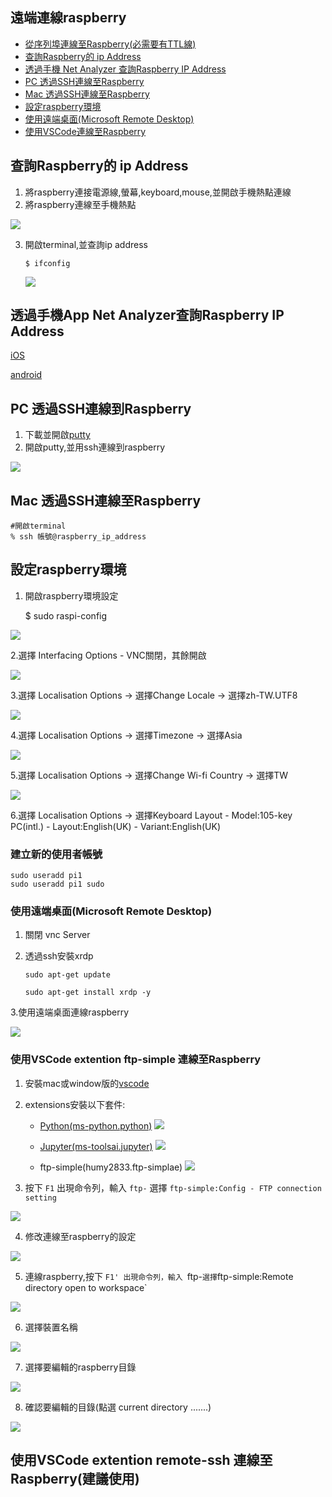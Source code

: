 ## 遠端連線raspberry

- [從序列埠連線至Raspberry(必需要有TTL線)](https://www.raspberrypi.com.tw/tag/usb-to-ttl/)  
- [查詢Raspberry的 ip Address](#find_ip_address)  
- [透過手機 Net Analyzer 查詢Raspberry IP Address](#mobileApp)
- [PC 透過SSH連線至Raspberry](#sshToRaspberryOnPC)  
- [Mac 透過SSH連線至Raspberry](#sshToRaspberryOnMac) 
- [設定raspberry環境](#set_up_raspberry)
- [使用遠端桌面(Microsoft Remote Desktop)](#Microsoft_Remote_Desktop)
- [使用VSCode連線至Raspberry](#vscode)

<a name="find_ip_address"></a>
## 查詢Raspberry的 ip Address
1. 將raspberry連接電源線,螢幕,keyboard,mouse,並開啟手機熱點連線
2. 將raspberry連線至手機熱點

![](./images/pic10.png)

3. 開啟terminal,並查詢ip address

	`$ ifconfig`
	
	![](./images/pic12.png)
	
<a name="mobileApp"></a>
## 透過手機App Net Analyzer查詢Raspberry IP Address

[iOS](https://apps.apple.com/na/app/network-analyzer/id562315041)

[android](https://play.google.com/store/apps/details?id=net.techet.netanalyzerlite.an&hl=zh_TW&gl=US)

<a name="sshToRaspberryOnPC"></a>
## PC 透過SSH連線到Raspberry
1. 下載並開啟[putty](https://www.chiark.greenend.org.uk/~sgtatham/putty/latest.html)
2. 開啟putty,並用ssh連線到raspberry

![](./images/putty-linux.png)

<a name="mobileApp"></a>

## Mac 透過SSH連線至Raspberry

```
#開啟terminal
% ssh 帳號@raspberry_ip_address
```


<a name="set_up_raspberry"></a>
## 設定raspberry環境
1. 開啟raspberry環境設定

	$ sudo raspi-config

![](./images/pic4.png)

2.選擇 Interfacing Options
	- VNC關閉，其餘開啟

![](./images/pic5.png)

3.選擇 Localisation Options -> 選擇Change Locale -> 選擇zh-TW.UTF8

![](./images/pic6.png)

4.選擇 Localisation Options -> 選擇Timezone -> 選擇Asia 

![](./images/pic7.png) 

5.選擇 Localisation Options -> 選擇Change Wi-fi Country -> 選擇TW

![](./images/pic8.png)

6.選擇 Localisation Options -> 選擇Keyboard Layout
	- Model:105-key PC(intl.)
	- Layout:English(UK)
	- Variant:English(UK) 

<a name="Microsoft_Remote_Desktop"></a>
### 建立新的使用者帳號

```
sudo useradd pi1
sudo useradd pi1 sudo
```

### 使用遠端桌面(Microsoft Remote Desktop)
1. 關閉 vnc Server
2. 透過ssh安裝xrdp

	`sudo apt-get update`
	
	`sudo apt-get install xrdp -y`

3.使用遠端桌面連線raspberry

![](./images/pic9.png)

<a name="vscode"></a>

### 使用VSCode extention ftp-simple 連線至Raspberry

1. 安裝mac或window版的[vscode](https://code.visualstudio.com)

2. extensions安裝以下套件:

	- [Python(ms-python.python)](https://marketplace.visualstudio.com/items?itemName=ms-python.python)
![](./images/pic13.png)

	- [Jupyter(ms-toolsai.jupyter)](https://marketplace.visualstudio.com/items?itemName=ms-toolsai.jupyter)
![](./images/pic14.png)

	- ftp-simple(humy2833.ftp-simplae)
![](./images/pic15.png)

3. 按下 `F1` 出現命令列，輸入 `ftp-` 選擇 `ftp-simple:Config - FTP connection setting`

![](./images/pic16.png)

4. 修改連線至raspberry的設定

![](./images/pic17.png)

5. 連線raspberry,按下 `F1' 出現命令列，輸入 `ftp-` 選擇 `ftp-simple:Remote directory open to workspace`

![](./images/pic18.png)

6. 選擇裝置名稱

![](./images/pic19.png)

7. 選擇要編輯的raspberry目錄

![](./images/pic20.png)

8. 確認要編輯的目錄(點選 current directory .......)
 
 ![](./images/pic21.png)
 
 ## 使用VSCode extention remote-ssh 連線至Raspberry(建議使用)





